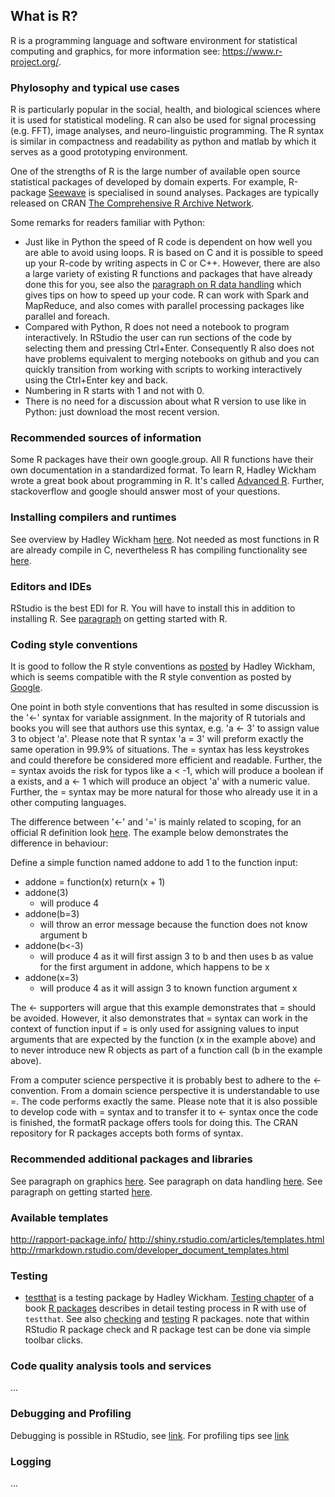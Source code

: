 ## What is R?
R is a programming language and software environment for statistical computing and graphics, for more information see: https://www.r-project.org/.

### Phylosophy and typical use cases
R is particularly popular in the social, health, and biological sciences where it is used for statistical modeling. R can also be used for signal processing (e.g. FFT), image analyses, and neuro-linguistic programming. The R syntax is similar in compactness and readability as python and matlab by which it serves as a good prototyping environment.

One of the strengths of R is the large number of available open source statistical packages of developed by domain experts. For example, R-package [Seewave](http://rug.mnhn.fr/seewave/) is specialised in sound analyses. Packages are typically released on CRAN [The Comprehensive R Archive Network](http://cran.r-project.org).

Some remarks for readers familiar with Python:
* Just like in Python the speed of R code is dependent on how well you are able to avoid using loops. R is based on C and it is possible to speed up your R-code by writing aspects in C or C++. However, there are also a large variety of existing R functions and packages that have already done this for you, see also the [paragraph on R data handling](./r-subsections/rdata_handling.md) which gives tips on how to speed up your code.  R can work with Spark and MapReduce, and also comes with parallel processing packages like parallel and foreach.
* Compared with Python, R does not need a notebook to program interactively. In RStudio the user can run sections of the code by selecting them and pressing Ctrl+Enter. Consequently R also does not have problems equivalent to merging notebooks on github and you can quickly transition from working with scripts to working interactively using the Ctrl+Enter key and back.
* Numbering in R starts with 1 and not with 0.
* There is no need for a discussion about what R version to use like in Python: just download the most recent version.

### Recommended sources of information
Some R packages have their own google.group. All R functions have their own documentation in a standardized format. To learn R, Hadley Wickham wrote a great book about programming in R. It's called [Advanced R](http://adv-r.had.co.nz). Further, stackoverflow and google should answer most of your questions.

### Installing compilers and runtimes
See overview by Hadley Wickham [here](http://r-pkgs.had.co.nz/src.html). Not needed as most functions in R are already compile in C, nevertheless R has compiling functionality see [here](https://stat.ethz.ch/R-manual/R-devel/library/compiler/html/compile.html).

### Editors and IDEs
RStudio is the best EDI for R. You will have to install this in addition to installing R. See [paragraph](./r-subsections/rgettingstarted.md) on getting started with R.

### Coding style conventions
It is good to follow the R style conventions as [posted](http://adv-r.had.co.nz/Style.html) by Hadley Wickham, which is seems compatible with the R style convention as posted by [Google](https://google.github.io/styleguide/Rguide.xml).

One point in both style conventions that has resulted in some discussion is the '<-' syntax for variable assignment. In the majority of R tutorials and books you will see that authors use this syntax, e.g. 'a <- 3' to assign value 3 to object 'a'. Please note that R syntax 'a = 3' will preform exactly the same operation in 99.9% of situations. The = syntax has less keystrokes and could therefore be considered more efficient and readable. Further, the = syntax avoids the risk for typos like a < -1, which will produce a boolean if a exists, and a <- 1 which will produce an object 'a' with a numeric value. Further, the = syntax may be more natural for those who already use it in a other computing languages.

The difference between '<-' and '=' is mainly related to scoping, for an official R definition look [here](https://stat.ethz.ch/R-manual/R-devel/library/base/html/assignOps.html). The example below demonstrates the difference in behaviour:

Define a simple function named addone to add 1 to the function input:
- addone = function(x) return(x + 1)
- addone(3)
  - will produce 4
- addone(b=3)
  - will throw an error message because the function does not know argument b
- addone(b<-3)
  - will produce 4 as it will first assign 3 to b and then uses b as value for the first argument in addone, which happens to be x
- addone(x=3)
  - will produce 4 as it will assign 3 to known function argument x

The <- supporters will argue that this example demonstrates that = should be avoided. However, it also demonstrates that = syntax can work in the context of function input if = is only used for assigning values to input arguments that are expected by the function (x in the example above) and to never introduce new R objects as part of a function call (b in the example above).

From a computer science perspective it is probably best to adhere to the <- convention. From a domain science perspective it is understandable to use =. The code performs exactly the same. Please note that it is also possible to develop code with = syntax and to transfer it to <- syntax once the code is finished, the formatR package offers tools for doing this. The CRAN repository for R packages accepts both forms of syntax.

### Recommended additional packages and libraries
See paragraph on graphics [here](./r-subsections/rgraphics.md).
See paragraph on data handling [here](./r-subsections/rdata_handling.md).
See paragraph on getting started [here](./r-subsections/rgettingstarted.md).

### Available templates
http://rapport-package.info/
http://shiny.rstudio.com/articles/templates.html
http://rmarkdown.rstudio.com/developer_document_templates.html

### Testing
* [testthat](https://github.com/hadley/testthat) is a testing package by Hadley Wickham. [Testing chapter](http://r-pkgs.had.co.nz/tests.html) of a book [R packages](http://r-pkgs.had.co.nz) describes in detail testing process in R with use of `testthat`. See also [checking](http://r-pkgs.had.co.nz/check.html) and [testing](http://r-pkgs.had.co.nz/tests.html) R packages. note that within RStudio R package check and R package test can be done via simple toolbar clicks.

### Code quality analysis tools and services
...

### Debugging and Profiling
Debugging is possible in RStudio, see [link](https://support.rstudio.com/hc/en-us/articles/205612627-Debugging-with-RStudio). For profiling tips see [link](http://adv-r.had.co.nz/Profiling.html)

### Logging
...
